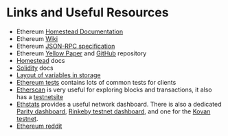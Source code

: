 Links and Useful Resources
==========================

-   Ethereum [Homestead Documentation](https://ethereum-homestead.readthedocs.io/en/latest/)
-   Ethereum [Wiki](https://github.com/ethereum/wiki/wiki)
-   Ethereum [JSON-RPC specification](https://github.com/ethereum/wiki/wiki/JSON-RPC)
-   Ethereum [Yellow Paper](gavwood.com/paper.pdf) and [GitHub](https://github.com/ethereum/yellowpaper) repository
-   [Homestead](https://ethereum-homestead.readthedocs.org/en/latest/) docs
-   [Solidity](http://solidity.readthedocs.io/en/develop/) docs
-   [Layout of variables in storage](http://solidity.readthedocs.io/en/latest/miscellaneous.html#layout-of-state-variables-in-storage)
-   [Ethereum tests](https://github.com/ethereum/tests) contains lots of common tests for clients
-   [Etherscan](https://etherscan.io) is very useful for exploring blocks and transactions, it also has a [testnetsite](https://testnet.etherscan.io)
-   [Ethstats](https://ethstats.net/) provides a useful network dashboard. There is also a dedicated [Parity dashboard](https://stats.parity.io/), [Rinkeby testnet dashboard](http://rinkeby.io/), and one for the [Kovan testnet](http://kovan-stats.parity.io/).
-   [Ethereum reddit](https://www.reddit.com/r/ethereum/)

